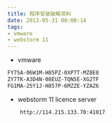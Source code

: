 ```yaml
---
title: 程序安装破解资料
date: 2013-05-31 00:00:14
tags:
- vmware
- webstorm 11
---
```

- vmware
```bash
FY75A-06W1M-H85PZ-0XP7T-MZ8E8
ZY7TK-A3D4N-08EUZ-TQN5E-XG2TF
FG1MA-25Y1J-H857P-6MZZE-YZAZ6
```
- webstorm 11 licence server
```
    http://114.215.133.70:41017
```

